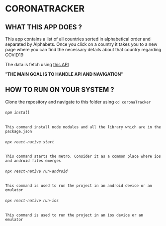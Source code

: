# CORONATRACKER

## WHAT THIS APP DOES ?
This app contains a list of all countries sorted in alphabetical order and separated by Alphabets.
Once you click on a country it takes you to a new page where you can find the necessary details about that country regarding COVID19

The data is fetch using [this API](https://corona-api.com/countries)
  
  "**THE MAIN GOAL IS TO HANDLE API AND NAVIGATION**"

## HOW TO RUN ON YOUR SYSTEM ?

Clone the repository and
navigate to this folder using ``cd coronaTracker``

###### ``npm install``
	
	This command install node modules and all the library which are in the package.json 
	
	
###### ``npx react-native start``

	This command starts the metro. Consider it as a common place where ios and android files emerges
	
	
###### ``npx react-native run-android``

	This command is used to run the project in an android device or an emulator
	

###### ``npx react-native run-ios``

	This command is used to run the project in an ios device or an emulator
	
	
	

